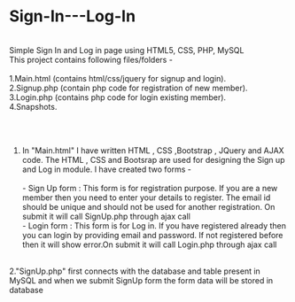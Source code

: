 # Sign-In---Log-In
<br/>
Simple Sign In and Log in page using HTML5, CSS, PHP, MySQL
<br/>
This project contains following files/folders - 
<br/> <br/>
1.Main.html (contains html/css/jquery for signup and login). <br/>
2.Signup.php (contain php code for registration of new member). <br/>
3.Login.php (contains php code for login existing member). <br/>
4.Snapshots.

<br/><br/>
1. In "Main.html" I have written HTML , CSS ,Bootstrap , JQuery and AJAX code. The HTML , CSS and Bootsrap are used for designing the Sign up and Log in module. I have created two forms - <br/> <br/>
          - Sign Up form : This form is for registration purpose. If you are a new member then you need to enter your details to register.
            The email id should be unique and should not be used for another registration. On submit it will call SignUp.php through ajax             call <br/>
          - Login form : This form is for Log in. If you have registered already then you can login by providing email and password. If
            not registered before then it will show error.On submit it will call Login.php through ajax call <br/>
<br/>
2."SignUp.php" first connects with the database and table present in MySQL and when we submit SignUp form the form data will be stored in database


